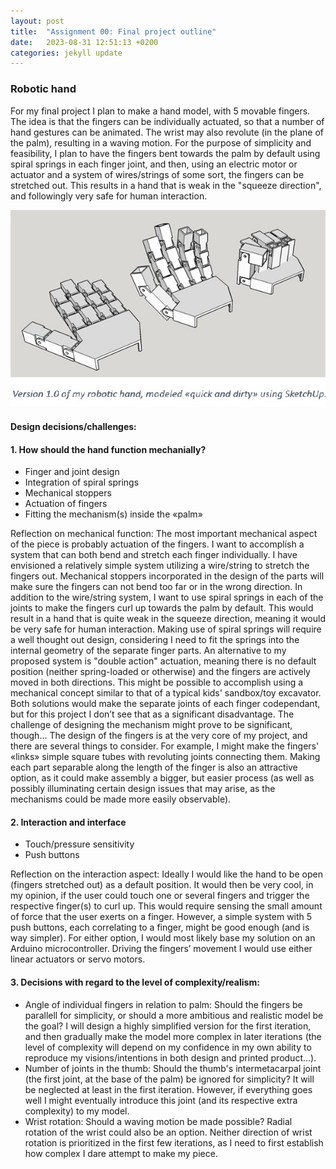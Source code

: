 ```yaml
---
layout: post
title:  "Assignment 00: Final project outline"
date:   2023-08-31 12:51:13 +0200
categories: jekyll update
---
```


### **Robotic hand**  
For my final project I plan to make a hand model, with 5 movable fingers. The idea is that the fingers can be individually actuated, so that a number of hand gestures can be animated. The wrist may also revolute (in the plane of the palm), resulting in a waving motion. For the purpose of simplicity and feasibility, I plan to have the fingers bent towards the palm by default using spiral springs in each finger joint, and then, using an electric motor or actuator and a system of wires/strings of some sort, the fingers can be stretched out. This results in a hand that is weak in the "squeeze direction", and followingly very safe for human interaction. 

![3D model](/_site/assets/Ass00_Hand.png)
<!-- <object data="../assets/Assignment_00.pdf" width="1000" height="1000" type='application/pdf'></object> -->
<!-- PDF stuff that didn't work^ -->

#### **Design decisions/challenges:**  
#### 1. How should the hand function mechanially?  
-	Finger and joint design 
-	Integration of spiral springs
-	Mechanical stoppers
-	Actuation of fingers
-	Fitting the mechanism(s) inside the «palm»

Reflection on mechanical function: The most important mechanical aspect of the piece is probably actuation of the fingers. I want to accomplish a system that can both bend and stretch each finger individually. I have envisioned a relatively simple system utilizing a wire/string to stretch the fingers out. Mechanical stoppers incorporated in the design of the parts will make sure the fingers can not bend too far or in the wrong direction. In addition to the wire/string system, I want to use spiral springs in each of the joints to make the fingers curl up towards the palm by default. This would result in a hand that is quite weak in the squeeze direction, meaning it would be very safe for human interaction. Making use of spiral springs will require a well thought out design, considering I need to fit the springs into the internal geometry of the separate finger parts. An alternative to my proposed system is "double action" actuation, meaning there is no default position (neither spring-loaded or otherwise) and the fingers are actively moved in both directions. This might be possible to accomplish using a mechanical concept similar to that of a typical kids' sandbox/toy excavator. Both solutions would make the separate joints of each finger codependant, but for this project I don’t see that as a significant disadvantage. The challenge of designing the mechanism might prove to be significant, though...
The design of the fingers is at the very core of my project, and there are several things to consider. For example, I might make the fingers' «links» simple square tubes with revoluting joints connecting them. Making each part separable along the length of the finger is also an attractive option, as it could make assembly a bigger, but easier process (as well as possibly illuminating certain design issues that may arise, as the mechanisms could be made more easily observable). 

#### 2. Interaction and interface  
-	Touch/pressure sensitivity
-	Push buttons

Reflection on the interaction aspect: Ideally I would like the hand to be open (fingers stretched out) as a default position. It would then be very cool, in my opinion, if the user could touch one or several fingers and trigger the respective finger(s) to curl up. This would require sensing the small amount of force that the user exerts on a finger. However, a simple system with 5 push buttons, each correlating to a finger, might be good enough (and is way simpler). For either option, I would most likely base my solution on an Arduino microcontroller. Driving the fingers’ movement I would use either linear actuators or servo motors.

#### 3. Decisions with regard to the level of complexity/realism:  
-	Angle of individual fingers in relation to palm:
Should the fingers be parallell for simplicity, or should a more ambitious and realistic model be the goal? I will design a highly simplified version for the first iteration, and then gradually make the model more complex in later iterations (the level of complexity will depend on my confidence in my own ability to reproduce my visions/intentions in both design and printed product...).
-	Number of joints in the thumb:
Should the thumb's intermetacarpal joint (the first joint, at the base of the palm) be ignored for simplicity? It will be neglected at least in the first iteration. However, if everything goes well I might eventually introduce this joint (and its respective extra complexity) to my model.
-	Wrist rotation: 
Should a waving motion be made possible? Radial rotation of the wrist could also be an option. Neither direction of wrist rotation is prioritized in the first few iterations, as I need to first establish how complex I dare attempt to make my piece. 










<!-- You’ll find this post in your `_posts` directory. Go ahead and edit it and re-build the site to see your changes. You can rebuild the site in many different ways, but the most common way is to run `jekyll serve`, which launches a web server and auto-regenerates your site when a file is updated. -->

<!-- Jekyll requires blog post files to be named according to the following format:

`YEAR-MONTH-DAY-title.MARKUP`

Where `YEAR` is a four-digit number, `MONTH` and `DAY` are both two-digit numbers, and `MARKUP` is the file extension representing the format used in the file. After that, include the necessary front matter. Take a look at the source for this post to get an idea about how it works.

Jekyll also offers powerful support for code snippets:

{% highlight ruby %}
def print_hi(name)
  puts "Hi, #{name}"
end
print_hi('Tom')
#=> prints 'Hi, Tom' to STDOUT.
{% endhighlight %}

Check out the [Jekyll docs][jekyll-docs] for more info on how to get the most out of Jekyll. File all bugs/feature requests at [Jekyll’s GitHub repo][jekyll-gh]. If you have questions, you can ask them on [Jekyll Talk][jekyll-talk]. 

[jekyll-docs]: https://jekyllrb.com/docs/home
[jekyll-gh]:   https://github.com/jekyll/jekyll
[jekyll-talk]: https://talk.jekyllrb.com/ -->
